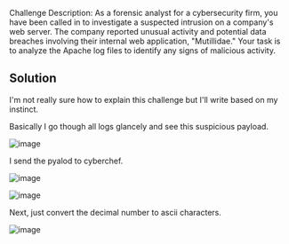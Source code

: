 Challenge Description:
As a forensic analyst for a cybersecurity firm, you have been called in to investigate a suspected intrusion on a company's web server. The company reported unusual activity and potential data breaches involving their internal web application, "Mutillidae." Your task is to analyze the Apache log files to identify any signs of malicious activity.

## Solution
I'm not really sure how to explain this challenge but I'll write based on my instinct.

Basically I go though all logs glancely and see this suspicious payload.

![image](https://github.com/user-attachments/assets/5d183a8d-1396-43d3-8da9-d1331da71c09)

I send the pyalod to cyberchef.

![image](https://github.com/user-attachments/assets/e7cf5e40-c73e-405e-a2fe-40685a55a98e)

![image](https://github.com/user-attachments/assets/3b8a3662-2d2e-4b97-81e7-68ca4527f498)

Next, just convert the decimal number to ascii characters.

![image](https://github.com/user-attachments/assets/2774d6a2-cd1f-4dff-a128-836db0d620ea)
